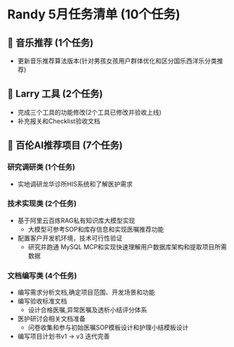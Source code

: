 # Randy 5月任务清单 (10个任务)

## 📱 音乐推荐 (1个任务)
- 更新音乐推荐算法版本(针对男孩女孩用户群体优化和区分国乐西洋乐分类推荐)

## 🔧 Larry 工具 (2个任务)
- 完成三个工具的功能修改(2个工具已修改并验收上线)
- 补充报关和Checklist验收文档

## 🏥 百伦AI推荐项目 (7个任务)

### 研究调研类 (1个任务)
- 实地调研龙华诊所HIS系统和了解医护需求

### 技术实现类 (2个任务)
- 基于阿里云百炼RAG私有知识库大模型实现
  - 大模型可参考SOP和库存信息和实现医嘱推荐功能
- 配置客户开发机环境，技术可行性验证
  - 研究并跑通 MySQL MCP和实现快速理解用户数据库架构和提取项目所需数据

### 文档编写类 (4个任务)
- 编写需求分析文档,确定项目范围、开发场景和功能
- 编写验收标准文档  
    - 设计合格医嘱,异常医嘱及透析小结评分体系
- 医护研讨会相关文档准备
    - 问卷收集和参与初始医嘱SOP模板设计和护理小结模板设计
- 编写项目计划书v1 → v3 迭代完善
